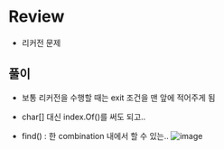 # Review
- 리커전 문제

## 풀이
- 보통 리커전을 수행할 때는 exit 조건을 맨 앞에 적어주게 됨
- char[] 대신 index.Of()를 써도 되고..

- find() : 한 combination 내에서 할 수 있는..
![image](https://github.com/eunbileeme/algorithm/assets/103405457/ccfbd37b-63bc-4baf-9050-69ea85aabd90)
